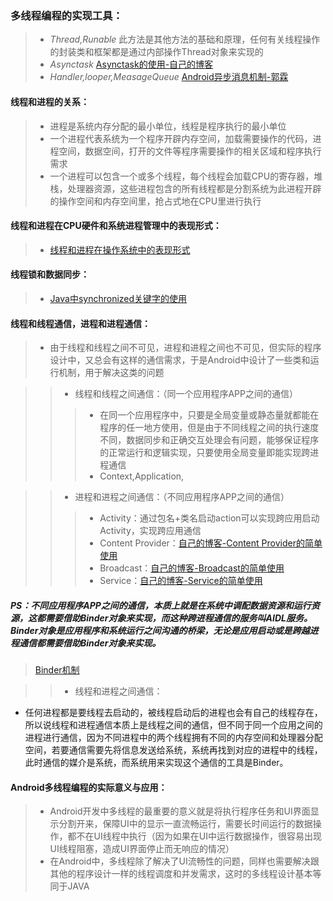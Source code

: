 ### 多线程编程的实现工具：
> * *Thread,Runable* 此方法是其他方法的基础和原理，任何有关线程操作的封装类和框架都是通过内部操作Thread对象来实现的
> * *Asynctask* [Asynctask的使用-自己的博客](http://www.cnblogs.com/thinfog/p/5648312.html)
> * *Handler,looper,MeasageQueue* [Android异步消息机制-郭霖](http://blog.csdn.net/guolin_blog/article/details/9991569)

#### 线程和进程的关系：
> * 进程是系统内存分配的最小单位，线程是程序执行的最小单位
> * 一个进程代表系统为一个程序开辟内存空间，加载需要操作的代码，进程空间，数据空间，打开的文件等程序需要操作的相关区域和程序执行需求
> * 一个进程可以包含一个或多个线程，每个线程会加载CPU的寄存器，堆栈，处理器资源，这些进程包含的所有线程都是分割系统为此进程开辟的操作空间和内存空间里，抢占式地在CPU里进行执行

#### 线程和进程在CPU硬件和系统进程管理中的表现形式：
> * [线程和进程在操作系统中的表现形式](http://blog.csdn.net/luoweifu/article/details/46595285)

#### 线程锁和数据同步：
> * [Java中synchronized关键字的使用](http://blog.csdn.net/luoweifu/article/details/46613015)

#### 线程和线程通信，进程和进程通信：
> * 由于线程和线程之间不可见，进程和进程之间也不可见，但实际的程序设计中，又总会有这样的通信需求，于是Android中设计了一些类和运行机制，用于解决这类的问题

> > * 线程和线程之间通信：（同一个应用程序APP之间的通信）
> > > * 在同一个应用程序中，只要是全局变量或静态量就都能在程序的任一地方使用，但是由于不同线程之间的执行速度不同，数据同步和正确交互处理会有问题，能够保证程序的正常运行和逻辑实现，只要使用全局变量即能实现跨进程通信
> > > * Context,Application,


> > * 进程和进程之间通信：（不同应用程序APP之间的通信）
> > > * Activity：通过包名+类名启动action可以实现跨应用启动Activity，实现跨应用通信
> > > * Content Provider：[自己的博客-Content Provider的简单使用](http://www.cnblogs.com/thinfog/p/5643395.html) 
> > > * Broadcast：[自己的博客-Broadcast的简单使用](http://www.cnblogs.com/thinfog/p/5635004.html)
> > > * Service：[自己的博客-Service的简单使用](http://www.cnblogs.com/thinfog/p/5634514.html)

##### PS：不同应用程序APP之间的通信，本质上就是在系统中调配数据资源和运行资源，这都需要借助Binder对象来实现，而这种跨进程通信的服务叫AIDL服务。Binder对象是应用程序和系统运行之间沟通的桥梁，无论是应用启动或是跨越进程通信都需要借助Binder对象来实现。
> [Binder机制](https://github.com/GeniusVJR/LearningNotes/blob/master/Part1/Android/Binder%E6%9C%BA%E5%88%B6.md)

> > * 线程和进程之间通信：
* 任何进程都是要线程去启动的，被线程启动后的进程也会有自己的线程存在，所以说线程和进程通信本质上是线程之间的通信，但不同于同一个应用之间的进程进行通信，因为不同进程中的两个线程拥有不同的内存空间和处理器分配空间，若要通信需要先将信息发送给系统，系统再找到对应的进程中的线程，此时通信的媒介是系统，而系统用来实现这个通信的工具是Binder。

#### Android多线程编程的实际意义与应用：
> * Android开发中多线程的最重要的意义就是将执行程序任务和UI界面显示分割开来，保障UI中的显示一直流畅运行，需要长时间运行的数据操作，都不在UI线程中执行（因为如果在UI中运行数据操作，很容易出现UI线程阻塞，造成UI界面停止而无响应的情况）
> * 在Android中，多线程除了解决了UI流畅性的问题，同样也需要解决跟其他的程序设计一样的线程调度和并发需求，这时的多线程设计基本等同于JAVA
